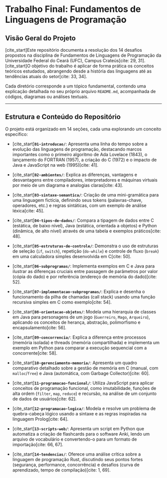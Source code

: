 # Trabalho Final: Fundamentos de Linguagens de Programação 

## Visão Geral do Projeto

[cite_start]Este repositório documenta a resolução dos 14 desafios propostos na disciplina de Fundamentos de Linguagens de Programação da Universidade Federal do Ceará (UFC), Campus Crateús[cite: 29, 31]. [cite_start]O objetivo do trabalho é aplicar de forma prática os conceitos teóricos estudados, abrangendo desde a história das linguagens até as tendências atuais do setor[cite: 33, 34].

Cada diretório corresponde a um tópico fundamental, contendo uma explicação detalhada no seu próprio arquivo `README.md`, acompanhada de códigos, diagramas ou análises textuais.

---

## Estrutura e Conteúdo do Repositório

O projeto está organizado em 14 seções, cada uma explorando um conceito específico:

* [cite_start]**`01-introducao/`**: Apresenta uma linha do tempo sobre a evolução das linguagens de programação, destacando marcos importantes como o primeiro algoritmo de Ada Lovelace (1843), o lançamento do FORTRAN (1957), a criação do C (1972) e o impacto de Java e JavaScript na web (1995)[cite: 41].

* [cite_start]**`02-ambientes/`**: Explica as diferenças, vantagens e desvantagens entre compiladores, interpretadores e máquinas virtuais por meio de um diagrama e analogias claras[cite: 43].

* [cite_start]**`03-sintaxe-semantica/`**: Criação de uma mini-gramática para uma linguagem fictícia, definindo seus tokens (palavras-chave, operadores, etc.) e regras sintáticas, com um exemplo de análise léxica[cite: 45].

* [cite_start]**`04-tipos-de-dados/`**: Compara a tipagem de dados entre C (estática, de baixo nível), Java (estática, orientada a objetos) e Python (dinâmica, de alto nível) através de uma tabela e exemplos práticos[cite: 48].

* [cite_start]**`05-estruturas-de-controle/`**: Demonstra o uso de estruturas de seleção (`if`, `switch`), repetição (`do-while`) e controle de fluxo (`break`) em uma calculadora simples desenvolvida em C[cite: 50].

* [cite_start]**`06-subprogramas/`**: Implementa exemplos em C e Java para ilustrar as diferenças cruciais entre passagem de parâmetros por valor (cópia do dado) e por referência (endereço de memória do dado)[cite: 52].

* [cite_start]**`07-implementacao-subprogramas/`**: Explica e desenha o funcionamento da pilha de chamadas (call stack) usando uma função recursiva simples em C como exemplo[cite: 54].

* [cite_start]**`08-orientacao-objetos/`**: Modela uma hierarquia de classes em Java para personagens de um jogo (`Guerreiro`, `Mago`, `Arqueiro`), aplicando os conceitos de herança, abstração, polimorfismo e encapsulamento[cite: 56].

* [cite_start]**`09-concorrencia/`**: Explica a diferença entre processos (memória isolada) e threads (memória compartilhada) e implementa um exemplo em Python para comparar a execução sequencial com a concorrente[cite: 58].

* [cite_start]**`10-gerenciamento-memoria/`**: Apresenta um quadro comparativo detalhado sobre a gestão de memória em C (manual, com `malloc`/`free`) e Java (automática, com Garbage Collector)[cite: 60].

* [cite_start]**`11-programacao-funcional/`**: Utiliza JavaScript para aplicar conceitos de programação funcional, como imutabilidade, funções de alta ordem (`filter`, `map`, `reduce`) e recursão, na análise de um conjunto de dados de usuários[cite: 62].

* [cite_start]**`12-programacao-logica/`**: Modela e resolve um problema de quebra-cabeça lógico usando a sintaxe e as regras inspiradas na linguagem Prolog[cite: 64].

* [cite_start]**`13-scripts-web/`**: Apresenta um script em Python que automatiza a criação de flashcards para o software Anki, lendo um arquivo de vocabulário e convertendo-o para um formato de importação[cite: 66, 67].

* [cite_start]**`14-tendencias/`**: Oferece uma análise crítica sobre a linguagem de programação Rust, discutindo seus pontos fortes (segurança, performance, concorrência) e desafios (curva de aprendizado, tempo de compilação)[cite: 1, 69].
